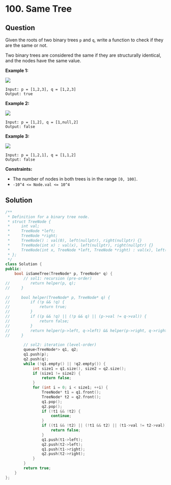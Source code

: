 # 100. Same Tree

## Question

Given the roots of two binary trees `p` and `q`, write a function to check if they are the same or not.

Two binary trees are considered the same if they are structurally identical, and the nodes have the same value.

**Example 1:**

![](https://assets.leetcode.com/uploads/2020/12/20/ex1.jpg)

```text
Input: p = [1,2,3], q = [1,2,3]
Output: true
```

**Example 2:**

![](https://assets.leetcode.com/uploads/2020/12/20/ex2.jpg)

```text
Input: p = [1,2], q = [1,null,2]
Output: false
```

**Example 3:**

![](https://assets.leetcode.com/uploads/2020/12/20/ex3.jpg)

```text
Input: p = [1,2,1], q = [1,1,2]
Output: false
```

**Constraints:**

* The number of nodes in both trees is in the range `[0, 100]`.
* `-10^4 <= Node.val <= 10^4`

## Solution

```cpp
/**
 * Definition for a binary tree node.
 * struct TreeNode {
 *     int val;
 *     TreeNode *left;
 *     TreeNode *right;
 *     TreeNode() : val(0), left(nullptr), right(nullptr) {}
 *     TreeNode(int x) : val(x), left(nullptr), right(nullptr) {}
 *     TreeNode(int x, TreeNode *left, TreeNode *right) : val(x), left(left), right(right) {}
 * };
 */
class Solution {
public:
    bool isSameTree(TreeNode* p, TreeNode* q) {
        // sol1: recursion (pre-order)
//         return helper(p, q);
//     }
    
//     bool helper(TreeNode* p, TreeNode* q) {
//         if (!p && !q) {
//             return true;
//         }
//         if ((p && !q) || (!p && q) || (p->val != q->val)) {
//             return false;
//         }
//         return helper(p->left, q->left) && helper(p->right, q->right);
//     }
        
        // sol2: iteration (level-order)
        queue<TreeNode*> q1, q2;
        q1.push(p);
        q2.push(q);
        while (!q1.empty() || !q2.empty()) {
            int size1 = q1.size(), size2 = q2.size();
            if (size1 != size2) {
                return false;
            }
            for (int i = 0; i < size1; ++i) {
                TreeNode* t1 = q1.front();
                TreeNode* t2 = q2.front();
                q1.pop();
                q2.pop();
                if (!t1 && !t2) {
                    continue;
                }
                if ((t1 && !t2) || (!t1 && t2) || (t1->val != t2->val)) {
                    return false;
                }
                q1.push(t1->left);
                q2.push(t2->left);
                q1.push(t1->right);
                q2.push(t2->right);
            }
        }
        return true;
    }
};
```

